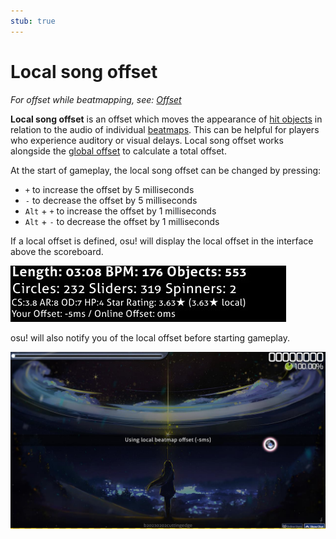 ```yaml
---
stub: true
---
```


# Local song offset

*For offset while beatmapping, see: [Offset](/wiki/Beatmapping/Offset)*

**Local song offset** is an offset which moves the appearance of [hit objects](/wiki/Hit_object) in relation to the audio of individual [beatmaps](/wiki/Beatmap). This can be helpful for players who experience auditory or visual delays. Local song offset works alongside the [global offset](/wiki/Client/Options/Universal_offset) to calculate a total offset.

At the start of gameplay, the local song offset can be changed by pressing:

- `+` to increase the offset by 5 milliseconds
- `-` to decrease the offset by 5 milliseconds
- `Alt` + `+` to increase the offset by 1 milliseconds
- `Alt` + `-` to decrease the offset by 1 milliseconds

If a local offset is defined, osu! will display the local offset in the interface above the scoreboard.

![Local offset](img/local-offset.jpg "Local offset")

osu! will also notify you of the local offset before starting gameplay.

![Local offset notice](img/local-offset-notice.png "Notice of offset change")

<!-- TODO: Add links and stuff -->
